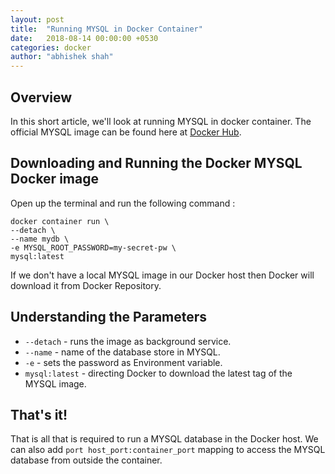 ```yaml
---
layout: post
title:  "Running MYSQL in Docker Container"
date:   2018-08-14 00:00:00 +0530
categories: docker
author: "abhishek shah"
---
```


## Overview

In this short article, we'll look at running MYSQL in docker container. The official MYSQL image can be found here at [Docker Hub](https://hub.docker.com/_/mysql/).

## Downloading and Running the Docker MYSQL Docker image

Open up the terminal and run the following command : 

```
docker container run \
--detach \
--name mydb \
-e MYSQL_ROOT_PASSWORD=my-secret-pw \
mysql:latest
 ```
 If we don't have a local MYSQL image in our Docker host then Docker will download it from Docker Repository. 
 
 ## Understanding the Parameters
 
 * `--detach` - runs the image as background service.
 * `--name` - name of the database store in MYSQL.
 * `-e` - sets the password as Environment variable.
 * `mysql:latest` - directing Docker to download the latest tag of the MYSQL image.
 
 ## That's it! 
 
 That is all that is required to run a MYSQL database in the Docker host. We can also add `port host_port:container_port` mapping to access the MYSQL database
 from outside the container. 
